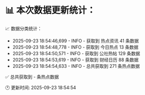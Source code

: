 📊 本次数据更新统计：
==========================

📈 数据分类统计：
- 2025-09-23 18:54:46,699 - INFO - 获取到 热点资讯 41 条数据
- 2025-09-23 18:54:48,778 - INFO - 获取到 今日热点 13 条数据
- 2025-09-23 18:54:50,571 - INFO - 获取到 公社热帖 129 条数据
- 2025-09-23 18:54:53,619 - INFO - 获取到 财经日历 88 条数据
- 2025-09-23 18:54:54,633 - INFO - 总共获取到 271 条热点数据

✅ 总共获取到 - 条热点数据

🕐 更新时间: 2025-09-23 18:54:54
